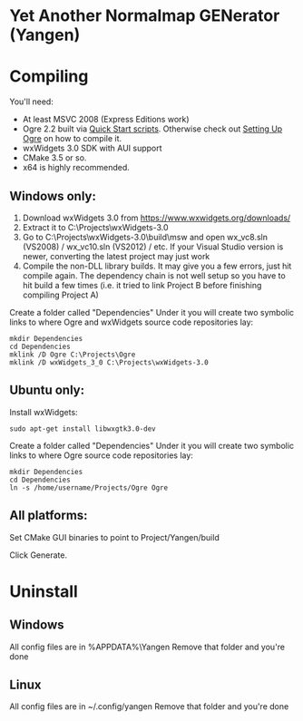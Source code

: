 # Yet Another Normalmap GENerator (Yangen)

# Compiling

You'll need:

 * At least MSVC 2008 (Express Editions work)
 * Ogre 2.2 built via [Quick Start scripts](https://bintray.com/darksylinc/ogre-next/download_file?file_path=build_ogre_scripts-master.7z). Otherwise check out [Setting Up Ogre](https://ogrecave.github.io/ogre-next/api/2.2/_setting_up_ogre.html) on how to compile it.
 * wxWidgets 3.0 SDK with AUI support
 * CMake 3.5 or so.
 * x64 is highly recommended.

## Windows only:
1. Download wxWidgets 3.0 from <https://www.wxwidgets.org/downloads/>
1. Extract it to C:\Projects\wxWidgets-3.0
1. Go to C:\Projects\wxWidgets-3.0\build\msw and open wx_vc8.sln (VS2008) / wx_vc10.sln (VS2012) / etc. If your Visual Studio version is newer, converting the latest project may just work
1. Compile the non-DLL library builds. It may give you a few errors, just hit compile again. The dependency chain is not well setup so you have to hit build a few times (i.e. it tried to link Project B before finishing compiling Project A)

Create a folder called "Dependencies"
Under it you will create two symbolic links to where Ogre and wxWidgets source code repositories lay:

    mkdir Dependencies
    cd Dependencies
    mklink /D Ogre C:\Projects\Ogre
    mklink /D wxWidgets_3_0 C:\Projects\wxWidgets-3.0


## Ubuntu only:
Install wxWidgets:

    sudo apt-get install libwxgtk3.0-dev

Create a folder called "Dependencies"
Under it you will create two symbolic links to where Ogre source code repositories lay:

    mkdir Dependencies
    cd Dependencies
    ln -s /home/username/Projects/Ogre Ogre


## All platforms:
Set CMake GUI binaries to point to Project/Yangen/build

Click Generate.


# Uninstall

## Windows

All config files are in %APPDATA%\Yangen
Remove that folder and you're done

## Linux

All config files are in ~/.config/yangen
Remove that folder and you're done
